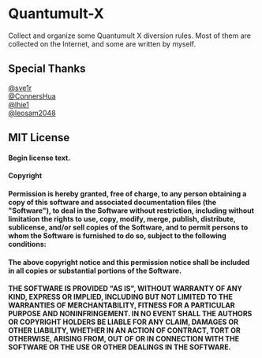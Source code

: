 # Quantumult-X
Collect and organize some Quantumult X diversion rules. Most of them are collected on the Internet, and some are written by myself.



## Special Thanks
[@sve1r](https://github.com/sve1r)  
[@ConnersHua](https://github.com/ConnersHua)  
[@lhie1](https://github.com/lhie1)  
[@leosam2048](https://github.com/leosam2048)  



## MIT License

#### Begin license text.  
#### Copyright <YEAR> <COPYRIGHT HOLDER>  

#### Permission is hereby granted, free of charge, to any person obtaining a copy of this software and associated documentation files (the "Software"), to deal in the Software without restriction, including without limitation the rights to use, copy, modify, merge, publish, distribute, sublicense, and/or sell copies of the Software, and to permit persons to whom the Software is furnished to do so, subject to the following conditions:  
#### The above copyright notice and this permission notice shall be included in all copies or substantial portions of the Software.  
#### THE SOFTWARE IS PROVIDED "AS IS", WITHOUT WARRANTY OF ANY KIND, EXPRESS OR IMPLIED, INCLUDING BUT NOT LIMITED TO THE WARRANTIES OF MERCHANTABILITY, FITNESS FOR A PARTICULAR PURPOSE AND NONINFRINGEMENT. IN NO EVENT SHALL THE AUTHORS OR COPYRIGHT HOLDERS BE LIABLE FOR ANY CLAIM, DAMAGES OR OTHER LIABILITY, WHETHER IN AN ACTION OF CONTRACT, TORT OR OTHERWISE, ARISING FROM, OUT OF OR IN CONNECTION WITH THE SOFTWARE OR THE USE OR OTHER DEALINGS IN THE SOFTWARE.  
